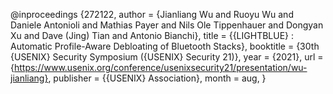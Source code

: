 @inproceedings {272122,
author = {Jianliang Wu and Ruoyu Wu and Daniele Antonioli and Mathias Payer and Nils Ole Tippenhauer and Dongyan Xu and Dave (Jing) Tian and Antonio Bianchi},
title = {{LIGHTBLUE} : Automatic Profile-Aware Debloating of Bluetooth Stacks},
booktitle = {30th {USENIX} Security Symposium ({USENIX} Security 21)},
year = {2021},
url = {https://www.usenix.org/conference/usenixsecurity21/presentation/wu-jianliang},
publisher = {{USENIX} Association},
month = aug,
}